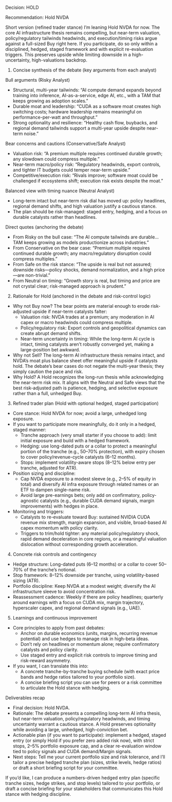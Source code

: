 Decision: HOLD

Recommendation: Hold NVDA

Short version (refined trader stance)
I’m leaning Hold NVDA for now. The core AI infrastructure thesis remains compelling, but near-term valuation, policy/regulatory tailwinds headwinds, and execution/timing risks argue against a full-sized Buy right here. If you participate, do so only within a disciplined, hedged, staged framework and with explicit re-evaluation triggers. This preserves upside while limiting downside in a high-uncertainty, high-valuations backdrop.

1) Concise synthesis of the debate (key arguments from each analyst)

Bull arguments (Risky Analyst)
- Structural, multi-year tailwinds: “AI compute demand expands beyond training into inference, AI-as-a-service, edge AI, etc., with a TAM that keeps growing as adoption scales.”
- Durable moat and leadership: “CUDA as a software moat creates high switching costs; hardware leadership remains meaningful on performance-per-watt and throughput.”
- Strong optionality and resilience: “Healthy cash flow, buybacks, and regional demand tailwinds support a multi-year upside despite near-term noise.”

Bear concerns and cautions (Conservative/Safe Analyst)
- Valuation risk: “A premium multiple requires continued durable growth; any slowdown could compress multiple.”
- Near-term macro/policy risk: “Regulatory headwinds, export controls, and tighter IT budgets could temper near-term upside.”
- Competitive/execution risk: “Rivals improve; software moat could be challenged if ecosystems shift; execution risk exists despite the moat.”

Balanced view with timing nuance (Neutral Analyst)
- Long-term intact but near-term risk dial has moved up: policy headlines, regional demand shifts, and high valuation justify a cautious stance.
- The plan should be risk-managed: staged entry, hedging, and a focus on durable catalysts rather than headlines.

Direct quotes (anchoring the debate)
- From Risky on the bull case: “The AI compute tailwinds are durable… TAM keeps growing as models productionize across industries.”
- From Conservative on the bear case: “Premium multiple requires continued durable growth; any macro/regulatory disruption could compress multiples.”
- From Safe on the risk stance: “The upside is real but not assured; downside risks—policy shocks, demand normalization, and a high price—are non-trivial.”
- From Neutral on timing: “Growth story is real, but timing and price are not crystal clear; risk-managed approach is prudent.”

2) Rationale for Hold (anchored in the debate and risk-control logic)

- Why not Buy now? The bear points are material enough to erode risk-adjusted upside if near-term catalysts falter:
  - Valuation risk: NVDA trades at a premium; any moderation in AI capex or macro headwinds could compress multiple.
  - Policy/regulatory risk: Export controls and geopolitical dynamics can create abrupt demand shifts.
  - Near-term uncertainty in timing: While the long-term AI cycle is intact, timing catalysts aren’t robustly converged yet, making a large-position bet awkward.
- Why not Sell? The long-term AI infrastructure thesis remains intact, and NVDA’s moat plus balance sheet offer meaningful upside if catalysts hold. The debate’s bear cases do not negate the multi-year thesis; they simply caution the pace and risk.
- Why Hold? A Hold recognizes the long-run thesis while acknowledging the near-term risk mix. It aligns with the Neutral and Safe views that the best risk-adjusted path is patience, hedging, and selective exposure rather than a full, unhedged Buy.

3) Refined trader plan (Hold with optional hedged, staged participation)

- Core stance: Hold NVDA for now; avoid a large, unhedged long exposure.
- If you want to participate more meaningfully, do it only in a hedged, staged manner:
  - Tranche approach (very small starter if you choose to add): limit initial exposure and build with a hedged framework.
  - Hedging: use long-dated puts or a collar to protect a meaningful portion of the tranche (e.g., 50–70% protection), with expiry chosen to cover policy/revenue-cycle catalysts (6–12 months).
  - Stops: implement volatility-aware stops (8–12% below entry per tranche, adjusted for ATR).
- Position sizing and discipline:
  - Cap NVDA exposure to a modest sleeve (e.g., 2–5% of equity in total) and diversify AI infra exposure through related names or an ETF to dampen single-name risk.
  - Avoid large pre-earnings bets; only add on confirmatory, policy-agnostic catalysts (e.g., durable CUDA demand signals, margin improvements) with hedges in place.
- Monitoring and triggers:
  - Catalysts to re-evaluate toward Buy: sustained NVIDIA CUDA revenue mix strength, margin expansion, and visible, broad-based AI capex momentum with policy clarity.
  - Triggers to trim/hold tighter: any material policy/regulatory shock, rapid demand deceleration in core regions, or a meaningful valuation dislocation without corresponding growth acceleration.

4) Concrete risk controls and contingency

- Hedge structure: Long-dated puts (6–12 months) or a collar to cover 50–70% of the tranche’s notional.
- Stop framework: 8–12% downside per tranche, using volatility-based sizing (ATR).
- Portfolio discipline: Keep NVDA at a modest weight; diversify the AI infrastructure sleeve to avoid concentration risk.
- Reassessment cadence: Weekly if there are policy headlines; quarterly around earnings with a focus on CUDA mix, margin trajectory, hyperscaler capex, and regional demand signals (e.g., UAE).

5) Learnings and continuous improvement

- Core principles to apply from past debates:
  - Anchor on durable economics (units, margins, recurring revenue potential) and use hedges to manage risk in high-beta ideas.
  - Don’t rely on headlines or momentum alone; require confirmatory catalysts and policy clarity.
  - Use staged entry and explicit risk controls to improve timing and risk-reward asymmetry.
- If you want, I can translate this into:
  - A concrete tranche-by-tranche buying schedule (with exact price bands and hedge ratios tailored to your portfolio size).
  - A concise briefing script you can use for peers or a risk committee to articulate the Hold stance with hedging.

Deliverables recap

- Final decision: Hold NVDA.
- Rationale: The debate presents a compelling long-term AI infra thesis, but near-term valuation, policy/regulatory headwinds, and timing uncertainty warrant a cautious stance. A Hold preserves optionality while avoiding a large, unhedged, high-conviction bet.
- Actionable plan (if you want to participate): implement a hedged, staged entry (or simply Hold if you prefer zero added risk now), with strict stops, 2–5% portfolio exposure cap, and a clear re-evaluation window tied to policy signals and CUDA demand/Margin signals.
- Next steps: Tell me your current portfolio size and risk tolerance, and I’ll tailor a precise hedged tranche plan (sizes, strike levels, hedge ratios) or draft a short briefing script for your committee.

If you’d like, I can produce a numbers-driven hedged entry plan (specific tranche sizes, hedge strikes, and stop levels) tailored to your portfolio, or draft a concise briefing for your stakeholders that communicates this Hold stance with hedging discipline.